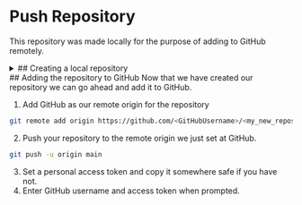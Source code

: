 # Push Repository
This repository was made locally for the purpose of adding to GitHub remotely.
<details>
  <summary>## Creating a local repository</summary>
  First we must create a new directory and initialise it as a Git repository before we can add it to GitHub.

  1. Using bash create a new directory
  ```sh
  mkdir <my new repository>
  ```
  2. Navigate into the new directory
  ```sh
  cd <my new repository>
  ```
  3. Initialise the directory as a Git repository with default branch **main**
  ```sh
  git init -b main
  ```
  4. Create a new file
  ```sh
  echo "Welcome to my new repository" > README.md
  ```
  5. Add the file to be tracked by Git
  ```sh
  git add README.md
  ```
  6. Create a commit for our new file
  ```sh
  git commit -m "created README"
  ```
</details>
## Adding the repository to GitHub
Now that we have created our repository we can go ahead and add it to GitHub.

1. Add GitHub as our remote origin for the repository
 ```sh
 git remote add origin https://github.com/<GitHubUsername>/<my_new_repository>.git
 ```
2. Push your repository to the remote origin we just set at GitHub.
 ```sh
 git push -u origin main
 ```
3. Set a personal access token and copy it somewhere safe if you have not.
4. Enter GitHub username and access token when prompted.
